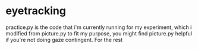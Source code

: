 # eyetracking

practice.py is the code that i'm currently running for my experiment, which i modified from picture.py to fit my purpose, you might find picture.py helpful if you're not doing gaze contingent.
For the rest
